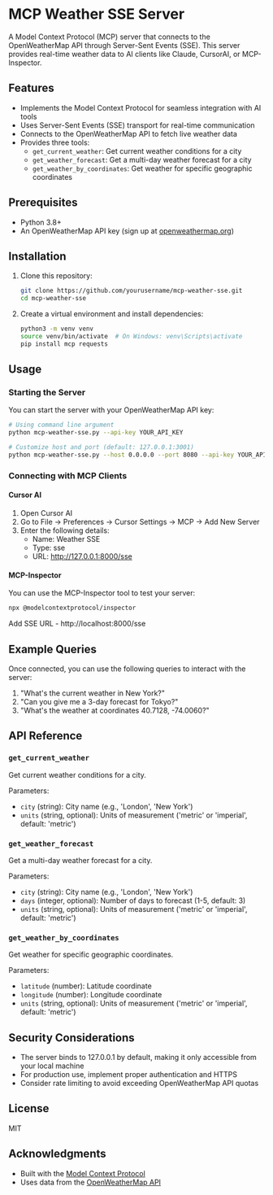 # MCP Weather SSE Server

A Model Context Protocol (MCP) server that connects to the OpenWeatherMap API through Server-Sent Events (SSE). This server provides real-time weather data to AI clients like Claude, CursorAI, or MCP-Inspector.

## Features

- Implements the Model Context Protocol for seamless integration with AI tools
- Uses Server-Sent Events (SSE) transport for real-time communication
- Connects to the OpenWeatherMap API to fetch live weather data
- Provides three tools:
  - `get_current_weather`: Get current weather conditions for a city
  - `get_weather_forecast`: Get a multi-day weather forecast for a city
  - `get_weather_by_coordinates`: Get weather for specific geographic coordinates

## Prerequisites

- Python 3.8+
- An OpenWeatherMap API key (sign up at [openweathermap.org](https://openweathermap.org/))

## Installation

1. Clone this repository:
   ```bash
   git clone https://github.com/yourusername/mcp-weather-sse.git
   cd mcp-weather-sse
   ```

2. Create a virtual environment and install dependencies:
   ```bash
   python3 -m venv venv
   source venv/bin/activate  # On Windows: venv\Scripts\activate
   pip install mcp requests
   ```

## Usage

### Starting the Server

You can start the server with your OpenWeatherMap API key:

```bash
# Using command line argument
python mcp-weather-sse.py --api-key YOUR_API_KEY

# Customize host and port (default: 127.0.0.1:3001)
python mcp-weather-sse.py --host 0.0.0.0 --port 8080 --api-key YOUR_API_KEY
```

### Connecting with MCP Clients

#### Cursor AI

1. Open Cursor AI
2. Go to File → Preferences → Cursor Settings → MCP → Add New Server
3. Enter the following details:
   - Name: Weather SSE
   - Type: sse
   - URL: http://127.0.0.1:8000/sse

#### MCP-Inspector

You can use the MCP-Inspector tool to test your server:

```bash
npx @modelcontextprotocol/inspector
```
Add SSE URL - http://localhost:8000/sse

## Example Queries

Once connected, you can use the following queries to interact with the server:

1. "What's the current weather in New York?"
2. "Can you give me a 3-day forecast for Tokyo?"
3. "What's the weather at coordinates 40.7128, -74.0060?"

## API Reference

### `get_current_weather`

Get current weather conditions for a city.

Parameters:
- `city` (string): City name (e.g., 'London', 'New York')
- `units` (string, optional): Units of measurement ('metric' or 'imperial', default: 'metric')

### `get_weather_forecast`

Get a multi-day weather forecast for a city.

Parameters:
- `city` (string): City name (e.g., 'London', 'New York')
- `days` (integer, optional): Number of days to forecast (1-5, default: 3)
- `units` (string, optional): Units of measurement ('metric' or 'imperial', default: 'metric')

### `get_weather_by_coordinates`

Get weather for specific geographic coordinates.

Parameters:
- `latitude` (number): Latitude coordinate
- `longitude` (number): Longitude coordinate
- `units` (string, optional): Units of measurement ('metric' or 'imperial', default: 'metric')

## Security Considerations

- The server binds to 127.0.0.1 by default, making it only accessible from your local machine
- For production use, implement proper authentication and HTTPS
- Consider rate limiting to avoid exceeding OpenWeatherMap API quotas

## License

MIT

## Acknowledgments

- Built with the [Model Context Protocol](https://modelcontextprotocol.io/)
- Uses data from the [OpenWeatherMap API](https://openweathermap.org/api)
